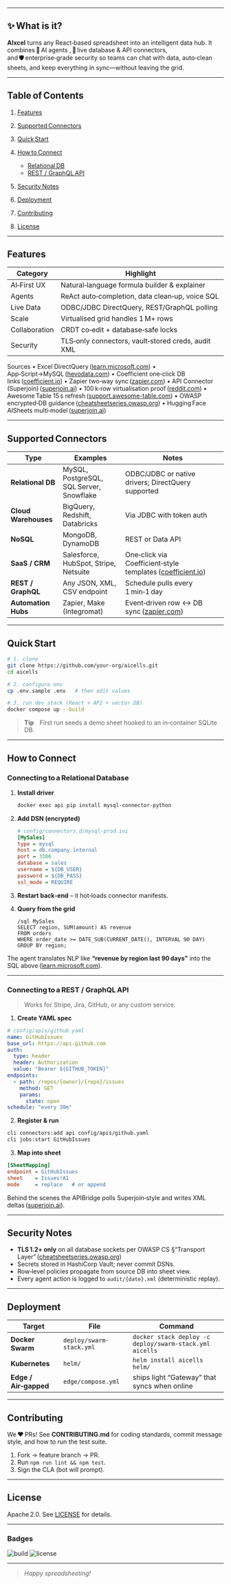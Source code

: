 
---

## ✨ What is it?

**AIxcel** turns any React‑based spreadsheet into an intelligent data hub.
It combines 🚀 AI agents , 🔌 live database & API connectors, and 🛡 enterprise‑grade security so teams can chat with data, auto‑clean sheets, and keep everything in sync—without leaving the grid.

---

## Table of Contents

1. [Features](#features)
2. [Supported Connectors](#supported-connectors)
3. [Quick Start](#quick-start)
4. [How to Connect](#how-to-connect)

   * [Relational DB](#connecting-to-a-relational-database)
   * [REST / GraphQL API](#connecting-to-a-rest--graphql-api)
5. [Security Notes](#security-notes)
6. [Deployment](#deployment)
7. [Contributing](#contributing)
8. [License](#license)

---

## Features

| Category      | Highlight                                          |
| ------------- | -------------------------------------------------- |
| AI‑First UX   | Natural‑language formula builder & explainer       |
| Agents        | ReAct auto‑completion, data clean‑up, voice SQL    |
| Live Data     | ODBC/JDBC DirectQuery, REST/GraphQL polling        |
| Scale         | Virtualised grid handles 1 M+ rows                 |
| Collaboration | CRDT co‑edit + database‑safe locks                 |
| Security      | TLS‑only connectors, vault‑stored creds, audit XML |

Sources • Excel DirectQuery ([learn.microsoft.com][1]) • App‑Script→MySQL ([hevodata.com][2]) • Coefficient one‑click DB links ([coefficient.io][3]) • Zapier two‑way sync ([zapier.com][4]) • API Connector (Superjoin) ([superjoin.ai][5]) • 100 k‑row virtualisation proof ([reddit.com][6]) • Awesome Table 15 s refresh ([support.awesome-table.com][7]) • OWASP encrypted‑DB guidance ([cheatsheetseries.owasp.org][8]) • Hugging Face AISheets multi‑model ([superjoin.ai][9])

---

## Supported Connectors

| Type                 | Examples                                 | Notes                                                           |
| -------------------- | ---------------------------------------- | --------------------------------------------------------------- |
| **Relational DB**    | MySQL, PostgreSQL, SQL Server, Snowflake | ODBC/JDBC or native drivers; DirectQuery supported              |
| **Cloud Warehouses** | BigQuery, Redshift, Databricks           | Via JDBC with token auth                                        |
| **NoSQL**            | MongoDB, DynamoDB                        | REST or Data API                                                |
| **SaaS / CRM**       | Salesforce, HubSpot, Stripe, Netsuite    | One‑click via Coefficient‑style templates ([coefficient.io][3]) |
| **REST / GraphQL**   | Any JSON, XML, CSV endpoint              | Schedule pulls every 1 min‑1 day                                |
| **Automation Hubs**  | Zapier, Make (Integromat)                | Event‑driven row ↔ DB sync ([zapier.com][4])                    |

---

## Quick Start

```bash
# 1. clone
git clone https://github.com/your‑org/aicells.git
cd aicells

# 2. configure env
cp .env.sample .env   # then edit values

# 3. run dev stack (React + API + vector DB)
docker compose up --build
```

> **Tip** First run seeds a demo sheet hooked to an in‑container SQLite DB.

---

## How to Connect

### Connecting to a Relational Database

1. **Install driver**

   ```bash
   docker exec api pip install mysql‑connector‑python
   ```
2. **Add DSN (encrypted)**

   ```ini
   # config/connectors.d/mysql-prod.ini
   [MySales]
   type = mysql
   host = db.company.internal
   port = 3306
   database = sales
   username = ${DB_USER}
   password = ${DB_PASS}
   ssl_mode = REQUIRE
   ```
3. **Restart back‑end** – it hot‑loads connector manifests.
4. **Query from the grid**

   ```text
   /sql MySales
   SELECT region, SUM(amount) AS revenue
   FROM orders
   WHERE order_date >= DATE_SUB(CURRENT_DATE(), INTERVAL 90 DAY)
   GROUP BY region;
   ```

The agent translates NLP like **“revenue by region last 90 days”** into the SQL above ([learn.microsoft.com][1]).

---

### Connecting to a REST / GraphQL API

> Works for Stripe, Jira, GitHub, or any custom service.

1. **Create YAML spec**

```yaml
# config/apis/github.yaml
name: GitHubIssues
base_url: https://api.github.com
auth:
  type: header
  header: Authorization
  value: "Bearer ${GITHUB_TOKEN}"
endpoints:
  - path: /repos/{owner}/{repo}/issues
    method: GET
    params:
      state: open
schedule: "every 30m"
```

2. **Register & run**

```bash
cli connectors:add api config/apis/github.yaml
cli jobs:start GitHubIssues
```

3. **Map into sheet**

```ini
[SheetMapping]
endpoint = GitHubIssues
sheet    = Issues!A1
mode     = replace   # or append
```

Behind the scenes the APIBridge polls Superjoin‑style and writes XML deltas ([superjoin.ai][5]).

---

## Security Notes

* **TLS 1.2+ only** on all database sockets per OWASP CS §“Transport Layer” ([cheatsheetseries.owasp.org][8])
* Secrets stored in HashiCorp Vault; never commit DSNs.
* Row‑level policies propagate from source DB into sheet view.
* Every agent action is logged to `audit/{date}.xml` (deterministic replay).

---

## Deployment

| Target                | File                     | Command                                                 |
| --------------------- | ------------------------ | ------------------------------------------------------- |
| **Docker Swarm**      | `deploy/swarm-stack.yml` | `docker stack deploy -c deploy/swarm-stack.yml aicells` |
| **Kubernetes**        | `helm/`                  | `helm install aicells helm/`                            |
| **Edge / Air‑gapped** | `edge/compose.yml`       | ships light “Gateway” that syncs when online            |

---

## Contributing

We ♥ PRs!  See **CONTRIBUTING.md** for coding standards, commit message style, and how to run the test suite.

1. Fork → feature branch → PR.
2. Run `npm run lint && npm test`.
3. Sign the CLA (bot will prompt).

---

## License

Apache 2.0.  See [LICENSE](LICENSE) for details.

---

### Badges

![build](https://img.shields.io/github/actions/workflow/status/your-org/aicells/ci.yml)
![license](https://img.shields.io/github/license/your-org/aicells)

---

> *Happy spreadsheeting!*

[1]: https://learn.microsoft.com/en-us/power-bi/connect-data/desktop-directquery-about?utm_source=chatgpt.com "DirectQuery in Power BI - Learn Microsoft"
[2]: https://hevodata.com/learn/google-script-connect-to-mysql/?utm_source=chatgpt.com "Google Script Connect to MySQL | 5 Easy Steps - Hevo Data"
[3]: https://coefficient.io/?utm_source=chatgpt.com "Coefficient – Data Connectors for Google Sheets & Excel"
[4]: https://zapier.com/apps/google-sheets/integrations/sql-server?utm_source=chatgpt.com "Google Sheets SQL Server Integration - Quick Connect - Zapier"
[5]: https://www.superjoin.ai/blog/a-comprehensive-guide-to-connect-rest-api-to-google-sheets?utm_source=chatgpt.com "A comprehensive guide to connect Rest API to Google Sheets"
[6]: https://www.reddit.com/r/reactjs/comments/1fb9poc/need_help_with_table_virtualization_for_large/?utm_source=chatgpt.com "Need Help with Table Virtualization for Large Data Sets (100k+ rows ..."
[7]: https://support.awesome-table.com/hc/en-us/articles/115004766069-How-to-automatically-refresh-your-app-if-your-spreadsheet-is-frequently-updated?utm_source=chatgpt.com "How to automatically refresh your app if your spreadsheet is ..."
[8]: https://cheatsheetseries.owasp.org/cheatsheets/Database_Security_Cheat_Sheet.html?utm_source=chatgpt.com "Database Security - OWASP Cheat Sheet Series"
[9]: https://www.superjoin.ai/blog/api-connector-for-google-sheets?utm_source=chatgpt.com "API Connector for Google Sheets - Superjoin"
